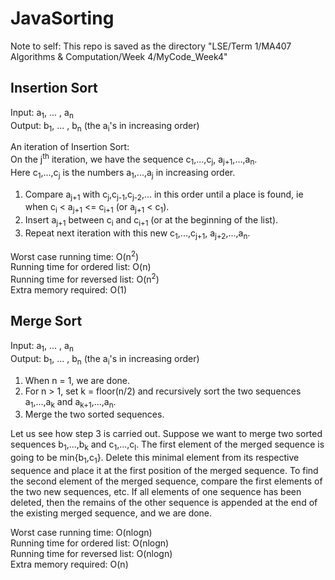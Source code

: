 # JavaSorting

Note to self: This repo is saved as the directory "LSE/Term 1/MA407 Algorithms & Computation/Week 4/MyCode_Week4"

## Insertion Sort
Input: a<sub>1</sub>, ... , a<sub>n</sub>  
Output: b<sub>1</sub>, ... , b<sub>n</sub> (the a<sub>i</sub>'s in increasing order)  

An iteration of Insertion Sort:  
On the j<sup>th</sup> iteration, we have the sequence c<sub>1</sub>,...,c<sub>j</sub>, a<sub>j+1</sub>,...,a<sub>n</sub>.  
Here c<sub>1</sub>,...,c<sub>j</sub> is the numbers a<sub>1</sub>,...,a<sub>j</sub> in increasing order.  
1. Compare a<sub>j+1</sub> with c<sub>j</sub>,c<sub>j-1</sub>,c<sub>j-2</sub>,... in this order until a place is found, ie when c<sub>i</sub> < a<sub>j+1</sub> <= c<sub>i+1</sub> (or a<sub>j+1</sub> < c<sub>1</sub>).  
2. Insert a<sub>j+1</sub> between c<sub>i</sub> and c<sub>i+1</sub> (or at the beginning of the list).  
3. Repeat next iteration with this new c<sub>1</sub>,...,c<sub>j+1</sub>, a<sub>j+2</sub>,...,a<sub>n</sub>.  

Worst case running time: O(n<sup>2</sup>)  
Running time for ordered list: O(n)  
Running time for reversed list: O(n<sup>2</sup>)  
Extra memory required: O(1)

## Merge Sort
Input: a<sub>1</sub>, ... , a<sub>n</sub>  
Output: b<sub>1</sub>, ... , b<sub>n</sub> (the a<sub>i</sub>'s in increasing order)  

1. When n = 1, we are done.  
2. For n > 1, set k = floor(n/2) and recursively sort the two sequences a<sub>1</sub>,...,a<sub>k</sub> and a<sub>k+1</sub>,...,a<sub>n</sub>.  
3. Merge the two sorted sequences.  

Let us see how step 3 is carried out. Suppose we want to merge two sorted sequences b<sub>1</sub>,...,b<sub>k</sub> and c<sub>1</sub>,...,c<sub>l</sub>. The first element of the merged sequence is going to be min{b<sub>1</sub>,c<sub>1</sub>}. Delete this minimal element from its respective sequence and place it at the first position of the merged sequence. To find the second element of the merged sequence, compare the first elements of the two new sequences, etc. If all elements of one sequence has been deleted, then the remains of the other sequence is appended at the end of the existing merged sequence, and we are done.

Worst case running time: O(nlogn)  
Running time for ordered list: O(nlogn)  
Running time for reversed list: O(nlogn)  
Extra memory required: O(n)  

